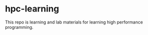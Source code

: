 # hpc-learning

This repo is learning and lab materials for learning high performance programming.

